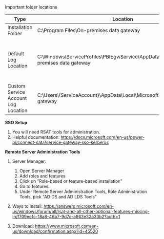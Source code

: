 Important folder locations

|Type | Location | Notes
|-----|----------|------|
|Installation Folder | C:\Program Files\On-premises data gateway|
|Default Log Location| C:\Windows\ServiceProfiles\PBIEgwService\AppData\Local\Microsoft\On-premises data gateway|Used when you are running using the default local service account: PBIEgwService
|Custom Service Account Log Location|C:\Users\\{ServiceAccount}\AppData\Local\Microsoft\On-premises data gateway|Used when running as a custom service account


**SSO Setup**
1. You will need RSAT tools for administration.
2. Helpful documentation: https://docs.microsoft.com/en-us/power-bi/connect-data/service-gateway-sso-kerberos


**Remote Server Administration Tools** 

1. Server Manager:
    1. Open Server Manager
    2. Add roles and features
    3. Click on "Role-based or feature-based installation"
    4. Go to features.
    5. Under Remote Server Administration Tools, Role Administration Tools, pick "AD DS and AD LDS Tools"

2. Ways to install: https://answers.microsoft.com/en-us/windows/forum/all/rsat-and-all-other-optional-features-missing-in/f709ec1c-18a8-46b7-9d7c-a863e32a33b2?auth=1
3. Download: https://www.microsoft.com/en-us/download/confirmation.aspx?id=45520

